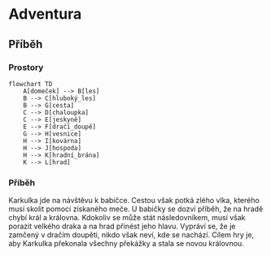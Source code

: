 # Adventura

## Příběh

### Prostory

```mermaid
flowchart TD
    A[domeček] --> B[les]
    B --> C[hluboký_les]
    B --> G[cesta]
    C --> D[chaloupka]
    C --> E[jeskyně]
    E --> F[dračí_doupě]
    G --> H[vesnice]
    H --> I[kovárna]
    H --> J[hospoda]
    H --> K[hradní_brána]
    K --> L[hrad]
```

### Příběh

Karkulka jde na návštěvu k babičce. Cestou však potká zlého vlka, kterého musí skolit pomocí získaného meče. U babičky se dozví příběh, že na hradě chybí král a královna. Kdokoliv se může stát následovníkem, musí však porazit velkého draka a na hrad přinést jeho hlavu. Vypráví se, že je zamčený v dračím doupěti, nikdo však neví, kde se nachází. Cílem hry je, aby Karkulka překonala všechny překážky a stala se novou královnou.